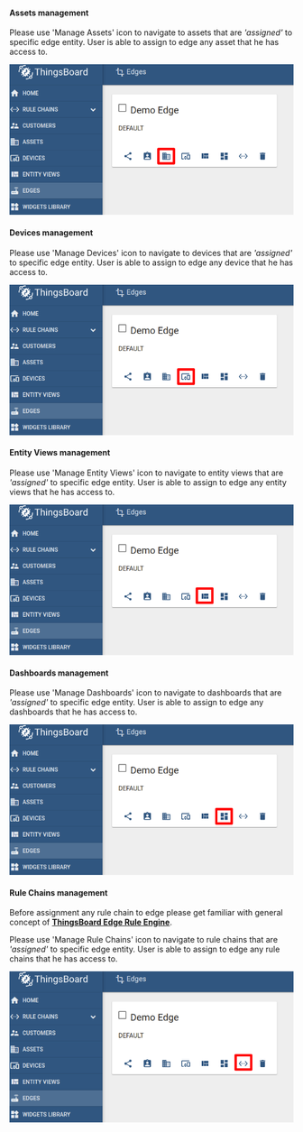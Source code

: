 #### Assets management

Please use 'Manage Assets' icon to navigate to assets that are *'assigned'* to specific edge entity.
User is able to assign to edge any asset that he has access to.

![image](/images/thingsboard-edge/sync/ce-manage-assets.png)

#### Devices management

Please use 'Manage Devices' icon to navigate to devices that are *'assigned'* to specific edge entity.
User is able to assign to edge any device that he has access to.

![image](/images/thingsboard-edge/sync/ce-manage-devices.png)

#### Entity Views management

Please use 'Manage Entity Views' icon to navigate to entity views that are *'assigned'* to specific edge entity.
User is able to assign to edge any entity views that he has access to.

![image](/images/thingsboard-edge/sync/ce-manage-entity-views.png)

#### Dashboards management

Please use 'Manage Dashboards' icon to navigate to dashboards that are *'assigned'* to specific edge entity.
User is able to assign to edge any dashboards that he has access to.

![image](/images/thingsboard-edge/sync/ce-manage-dashboards.png)

#### Rule Chains management

Before assignment any rule chain to edge please get familiar with general concept of [**ThingsBoard Edge Rule Engine**](/docs/thingsboard-edge/features/edge-rule-engine/).

Please use 'Manage Rule Chains' icon to navigate to rule chains that are *'assigned'* to specific edge entity.
User is able to assign to edge any rule chains that he has access to.

![image](/images/thingsboard-edge/sync/ce-manage-rulechains.png)
